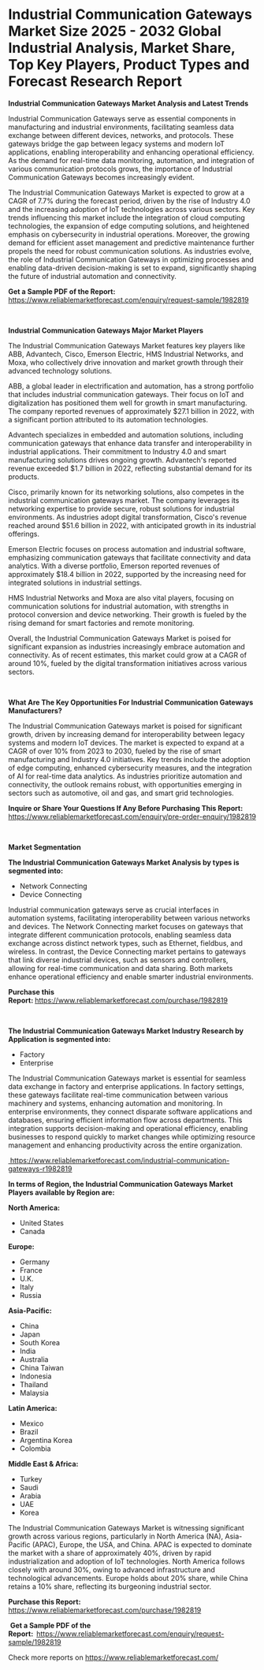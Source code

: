 <p><h1>Industrial Communication Gateways Market Size 2025 - 2032 Global Industrial Analysis, Market Share, Top Key Players, Product Types and Forecast Research Report</h1></p><p><strong>Industrial Communication Gateways Market Analysis and Latest Trends</strong></p>
<p><p>Industrial Communication Gateways serve as essential components in manufacturing and industrial environments, facilitating seamless data exchange between different devices, networks, and protocols. These gateways bridge the gap between legacy systems and modern IoT applications, enabling interoperability and enhancing operational efficiency. As the demand for real-time data monitoring, automation, and integration of various communication protocols grows, the importance of Industrial Communication Gateways becomes increasingly evident.</p><p>The Industrial Communication Gateways Market is expected to grow at a CAGR of 7.7% during the forecast period, driven by the rise of Industry 4.0 and the increasing adoption of IoT technologies across various sectors. Key trends influencing this market include the integration of cloud computing technologies, the expansion of edge computing solutions, and heightened emphasis on cybersecurity in industrial operations. Moreover, the growing demand for efficient asset management and predictive maintenance further propels the need for robust communication solutions. As industries evolve, the role of Industrial Communication Gateways in optimizing processes and enabling data-driven decision-making is set to expand, significantly shaping the future of industrial automation and connectivity.</p></p>
<p><strong>Get a Sample PDF of the Report:&nbsp;</strong> <a href="https://www.reliablemarketforecast.com/enquiry/request-sample/1982819?utm_campaign=2932&utm_medium=2&utm_source=Github&utm_content=ia&utm_term=06042025&utm_id=industrial-communication-gateways">https://www.reliablemarketforecast.com/enquiry/request-sample/1982819</a></p>
<p>&nbsp;</p>
<p><strong>Industrial Communication Gateways Major Market Players</strong></p>
<p><p>The Industrial Communication Gateways Market features key players like ABB, Advantech, Cisco, Emerson Electric, HMS Industrial Networks, and Moxa, who collectively drive innovation and market growth through their advanced technology solutions.</p><p>ABB, a global leader in electrification and automation, has a strong portfolio that includes industrial communication gateways. Their focus on IoT and digitalization has positioned them well for growth in smart manufacturing. The company reported revenues of approximately $27.1 billion in 2022, with a significant portion attributed to its automation technologies.</p><p>Advantech specializes in embedded and automation solutions, including communication gateways that enhance data transfer and interoperability in industrial applications. Their commitment to Industry 4.0 and smart manufacturing solutions drives ongoing growth. Advantech's reported revenue exceeded $1.7 billion in 2022, reflecting substantial demand for its products.</p><p>Cisco, primarily known for its networking solutions, also competes in the industrial communication gateways market. The company leverages its networking expertise to provide secure, robust solutions for industrial environments. As industries adopt digital transformation, Cisco's revenue reached around $51.6 billion in 2022, with anticipated growth in its industrial offerings.</p><p>Emerson Electric focuses on process automation and industrial software, emphasizing communication gateways that facilitate connectivity and data analytics. With a diverse portfolio, Emerson reported revenues of approximately $18.4 billion in 2022, supported by the increasing need for integrated solutions in industrial settings.</p><p>HMS Industrial Networks and Moxa are also vital players, focusing on communication solutions for industrial automation, with strengths in protocol conversion and device networking. Their growth is fueled by the rising demand for smart factories and remote monitoring.</p><p>Overall, the Industrial Communication Gateways Market is poised for significant expansion as industries increasingly embrace automation and connectivity. As of recent estimates, this market could grow at a CAGR of around 10%, fueled by the digital transformation initiatives across various sectors.</p></p>
<p>&nbsp;</p>
<p><strong>What Are The Key Opportunities For Industrial Communication Gateways Manufacturers?</strong></p>
<p><p>The Industrial Communication Gateways market is poised for significant growth, driven by increasing demand for interoperability between legacy systems and modern IoT devices. The market is expected to expand at a CAGR of over 10% from 2023 to 2030, fueled by the rise of smart manufacturing and Industry 4.0 initiatives. Key trends include the adoption of edge computing, enhanced cybersecurity measures, and the integration of AI for real-time data analytics. As industries prioritize automation and connectivity, the outlook remains robust, with opportunities emerging in sectors such as automotive, oil and gas, and smart grid technologies.</p></p>
<p><strong>Inquire or Share Your Questions If Any Before Purchasing This Report:</strong> <a href="https://www.reliablemarketforecast.com/enquiry/pre-order-enquiry/1982819?utm_campaign=2932&utm_medium=2&utm_source=Github&utm_content=ia&utm_term=06042025&utm_id=industrial-communication-gateways">https://www.reliablemarketforecast.com/enquiry/pre-order-enquiry/1982819</a></p>
<p>&nbsp;</p>
<p><strong>Market Segmentation</strong></p>
<p><strong>The Industrial Communication Gateways Market Analysis by types is segmented into:</strong></p>
<p><ul><li>Network Connecting</li><li>Device Connecting</li></ul></p>
<p><p>Industrial communication gateways serve as crucial interfaces in automation systems, facilitating interoperability between various networks and devices. The Network Connecting market focuses on gateways that integrate different communication protocols, enabling seamless data exchange across distinct network types, such as Ethernet, fieldbus, and wireless. In contrast, the Device Connecting market pertains to gateways that link diverse industrial devices, such as sensors and controllers, allowing for real-time communication and data sharing. Both markets enhance operational efficiency and enable smarter industrial environments.</p></p>
<p><strong>Purchase this Report:&nbsp;</strong><a href="https://www.reliablemarketforecast.com/purchase/1982819?utm_campaign=2932&utm_medium=2&utm_source=Github&utm_content=ia&utm_term=06042025&utm_id=industrial-communication-gateways">https://www.reliablemarketforecast.com/purchase/1982819</a></p>
<p>&nbsp;</p>
<p><strong>The Industrial Communication Gateways Market Industry Research by Application is segmented into:</strong></p>
<p><ul><li>Factory</li><li>Enterprise</li></ul></p>
<p><p>The Industrial Communication Gateways market is essential for seamless data exchange in factory and enterprise applications. In factory settings, these gateways facilitate real-time communication between various machinery and systems, enhancing automation and monitoring. In enterprise environments, they connect disparate software applications and databases, ensuring efficient information flow across departments. This integration supports decision-making and operational efficiency, enabling businesses to respond quickly to market changes while optimizing resource management and enhancing productivity across the entire organization.</p></p>
<p><a href="https://www.reliablemarketforecast.com/industrial-communication-gateways-r1982819?utm_campaign=2932&utm_medium=2&utm_source=Github&utm_content=ia&utm_term=06042025&utm_id=industrial-communication-gateways">&nbsp;https://www.reliablemarketforecast.com/industrial-communication-gateways-r1982819</a></p>
<p><strong>In terms of Region, the Industrial Communication Gateways Market Players available by Region are:</strong></p>
<p>
    <p> <strong> North America: </strong>
        <ul>
            <li>United States</li>
            <li>Canada</li>
        </ul>
        </p> 
    <p> <strong> Europe: </strong>
        <ul>
            <li>Germany</li>
            <li>France</li>
            <li>U.K.</li>
            <li>Italy</li>
            <li>Russia</li>
        </ul>
        </p> 
    <p> <strong> Asia-Pacific: </strong>
        <ul>
            <li>China</li>
            <li>Japan</li>
            <li>South Korea</li>
            <li>India</li>
            <li>Australia</li>
            <li>China Taiwan</li>
            <li>Indonesia</li>
            <li>Thailand</li>
            <li>Malaysia</li>
        </ul>
        </p> 
    <p> <strong> Latin America: </strong>
        <ul>
            <li>Mexico</li>
            <li>Brazil</li>
            <li>Argentina Korea</li>
            <li>Colombia</li>
        </ul>
        </p> 
    <p> <strong> Middle East & Africa: </strong>
        <ul>
            <li>Turkey</li>
            <li>Saudi</li>
            <li>Arabia</li>
            <li>UAE</li>
            <li>Korea</li>
        </ul>
    </p>
    </p>
<p><p>The Industrial Communication Gateways Market is witnessing significant growth across various regions, particularly in North America (NA), Asia-Pacific (APAC), Europe, the USA, and China. APAC is expected to dominate the market with a share of approximately 40%, driven by rapid industrialization and adoption of IoT technologies. North America follows closely with around 30%, owing to advanced infrastructure and technological advancements. Europe holds about 20% share, while China retains a 10% share, reflecting its burgeoning industrial sector.</p></p>
<p><strong>Purchase this Report: </strong><a href="https://www.reliablemarketforecast.com/purchase/1982819?utm_campaign=2932&utm_medium=2&utm_source=Github&utm_content=ia&utm_term=06042025&utm_id=industrial-communication-gateways">https://www.reliablemarketforecast.com/purchase/1982819</a></p>
<p>&nbsp;<strong>Get a Sample PDF of the Report:&nbsp;&nbsp;</strong><a href="https://www.reliablemarketforecast.com/enquiry/request-sample/1982819?utm_campaign=2932&utm_medium=2&utm_source=Github&utm_content=ia&utm_term=06042025&utm_id=industrial-communication-gateways">https://www.reliablemarketforecast.com/enquiry/request-sample/1982819</a></p>
<p><strong></strong></p>
<p>Check more reports on <a href="https://www.reliablemarketforecast.com/?utm_campaign=2932&utm_medium=2&utm_source=Github&utm_content=ia&utm_term=06042025&utm_id=industrial-communication-gateways">https://www.reliablemarketforecast.com/</a></p>